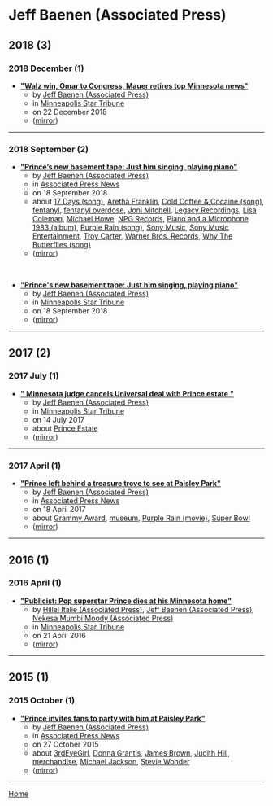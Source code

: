 # Jeff Baenen (Associated Press)

## 2018 (3)

### 2018 December (1)

 - [**"Walz win, Omar to Congress, Mauer retires top Minnesota news"**](https://www.startribune.com/walz-win-omar-to-congress-mauer-retires-top-minnesota-news/503383762/)
    - by [Jeff Baenen (Associated Press)](../../../authors/associated-press/jeff-baenen/index.md)
    - in [Minneapolis Star Tribune](https://www.startribune.com/)
    - on 22 December 2018
    - ([mirror](https://web.archive.org/web/*/https://www.startribune.com/walz-win-omar-to-congress-mauer-retires-top-minnesota-news/503383762/))

----

### 2018 September (2)

 - [**"Prince’s new basement tape: Just him singing, playing piano"**](https://apnews.com/e0a9e78a662c40d3adee133110bc8489)
    - by [Jeff Baenen (Associated Press)](../../../authors/associated-press/jeff-baenen/index.md)
    - in [Associated Press News](https://apnews.com/)
    - on 18 September 2018
    - about [17 Days (song)](../../../topics/song/17-days/index.md), [Aretha Franklin](../../../topics/aretha-franklin/index.md), [Cold Coffee & Cocaine (song)](../../../topics/song/cold-coffee-cocaine/index.md), [fentanyl](../../../topics/fentanyl/index.md), [fentanyl overdose](../../../topics/fentanyl-overdose/index.md), [Joni Mitchell](../../../topics/joni-mitchell/index.md), [Legacy Recordings](../../../topics/legacy-recordings/index.md), [Lisa Coleman](../../../topics/lisa-coleman/index.md), [Michael Howe](../../../topics/michael-howe/index.md), [NPG Records](../../../topics/npg-records/index.md), [Piano and a Microphone 1983 (album)](../../../topics/album/piano-and-a-microphone-1983/index.md), [Purple Rain (song)](../../../topics/song/purple-rain/index.md), [Sony Music](../../../topics/sony-music/index.md), [Sony Music Entertainment](../../../topics/sony-music-entertainment/index.md), [Troy Carter](../../../topics/troy-carter/index.md), [Warner Bros. Records](../../../topics/warner-bros-records/index.md), [Why The Butterflies (song)](../../../topics/song/why-the-butterflies/index.md)
    - ([mirror](https://web.archive.org/web/*/https://apnews.com/e0a9e78a662c40d3adee133110bc8489))

<br />

 - [**"Prince's new basement tape: Just him singing, playing piano"**](https://www.startribune.com/prince-s-new-basement-tape-just-him-singing-playing-piano/493611431/)
    - by [Jeff Baenen (Associated Press)](../../../authors/associated-press/jeff-baenen/index.md)
    - in [Minneapolis Star Tribune](https://www.startribune.com/)
    - on 18 September 2018
    - ([mirror](https://web.archive.org/web/*/https://www.startribune.com/prince-s-new-basement-tape-just-him-singing-playing-piano/493611431/))

----

## 2017 (2)

### 2017 July (1)

 - [**"
                                            Minnesota judge cancels Universal deal with Prince estate
"**](https://www.startribune.com/minnesota-judge-cancels-universal-deal-with-prince-estate/434374993/)
    - by [Jeff Baenen (Associated Press)](../../../authors/associated-press/jeff-baenen/index.md)
    - in [Minneapolis Star Tribune](https://www.startribune.com/)
    - on 14 July 2017
    - about [Prince Estate](../../../topics/prince-estate/index.md)
    - ([mirror](https://web.archive.org/web/*/https://www.startribune.com/minnesota-judge-cancels-universal-deal-with-prince-estate/434374993/))

----

### 2017 April (1)

 - [**"Prince left behind a treasure trove to see at Paisley Park"**](https://apnews.com/a5f775426be44b65a5cbe3d790774288)
    - by [Jeff Baenen (Associated Press)](../../../authors/associated-press/jeff-baenen/index.md)
    - in [Associated Press News](https://apnews.com/)
    - on 18 April 2017
    - about [Grammy Award](../../../topics/grammy-award/index.md), [museum](../../../topics/museum/index.md), [Purple Rain (movie)](../../../topics/movie/purple-rain/index.md), [Super Bowl](../../../topics/super-bowl/index.md)
    - ([mirror](https://web.archive.org/web/*/https://apnews.com/a5f775426be44b65a5cbe3d790774288))

----

## 2016 (1)

### 2016 April (1)

 - [**"Publicist: Pop superstar Prince dies at his Minnesota home"**](https://www.startribune.com/publicist-pop-superstar-prince-dies-at-his-minnesota-home/376584031/)
    - by [Hillel Italie (Associated Press)](../../../authors/associated-press/hillel-italie/index.md), [Jeff Baenen (Associated Press)](../../../authors/associated-press/jeff-baenen/index.md), [Nekesa Mumbi Moody (Associated Press)](../../../authors/associated-press/nekesa-mumbi-moody/index.md)
    - in [Minneapolis Star Tribune](https://www.startribune.com/)
    - on 21 April 2016
    - ([mirror](https://web.archive.org/web/*/https://www.startribune.com/publicist-pop-superstar-prince-dies-at-his-minnesota-home/376584031/))

----

## 2015 (1)

### 2015 October (1)

 - [**"Prince invites fans to party with him at Paisley Park"**](https://apnews.com/93c56737c5344b9597794d00449d08e3)
    - by [Jeff Baenen (Associated Press)](../../../authors/associated-press/jeff-baenen/index.md)
    - in [Associated Press News](https://apnews.com/)
    - on 27 October 2015
    - about [3rdEyeGirl](../../../topics/3rdeyegirl/index.md), [Donna Grantis](../../../topics/donna-grantis/index.md), [James Brown](../../../topics/james-brown/index.md), [Judith Hill](../../../topics/judith-hill/index.md), [merchandise](../../../topics/merchandise/index.md), [Michael Jackson](../../../topics/michael-jackson/index.md), [Stevie Wonder](../../../topics/stevie-wonder/index.md)
    - ([mirror](https://web.archive.org/web/*/https://apnews.com/93c56737c5344b9597794d00449d08e3))

----

[Home](../index.md)
